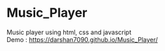 # Music_Player
Music player using html, css and javascript<br>
Demo : https://darshan7090.github.io/Music_Player/
